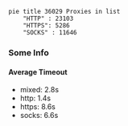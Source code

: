 
```mermaid
pie title 36029 Proxies in list
    "HTTP" : 23103
    "HTTPS": 5286
    "SOCKS" : 11646
```

### Some Info
#### Average Timeout

- mixed: 2.8s
- http: 1.4s
- https: 8.6s
- socks: 6.6s